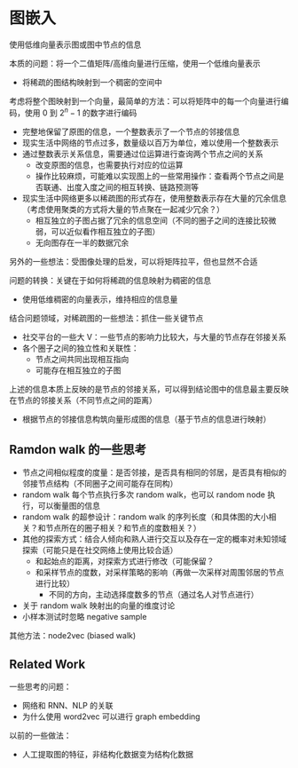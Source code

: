 # 图嵌入

使用低维向量表示图或图中节点的信息

本质的问题：将一个二值矩阵/高维向量进行压缩，使用一个低维向量表示

- 将稀疏的图结构映射到一个稠密的空间中

考虑将整个图映射到一个向量，最简单的方法：可以将矩阵中的每一个向量进行编码，使用 $0$ 到 $2^n-1$ 的数字进行编码

- 完整地保留了原图的信息，一个整数表示了一个节点的邻接信息
- 现实生活中网络的节点过多，数量级以百万为单位，难以使用一个整数表示
- 通过整数表示关系信息，需要通过位运算进行查询两个节点之间的关系
  - 改变原图的信息，也需要执行对应的位运算
  - 操作比较麻烦，可能难以实现图上的一些常用操作：查看两个节点之间是否联通、出度入度之间的相互转换、链路预测等
- 现实生活中网络更多以稀疏图的形式存在，使用整数表示存在大量的冗余信息（考虑使用聚类的方式将大量的节点聚在一起减少冗余？）
  - 相互独立的子图占据了冗余的信息空间（不同的圈子之间的连接比较微弱，可以近似看作相互独立的子图）
  - 无向图存在一半的数据冗余

另外的一些想法：受图像处理的启发，可以将矩阵拉平，但也显然不合适

问题的转换：关键在于如何将稀疏的信息映射为稠密的信息

- 使用低维稠密的向量表示，维持相应的信息量

结合问题领域，对稀疏图的一些想法：抓住一些关键节点

- 社交平台的一些大 V：一些节点的影响力比较大，与大量的节点存在邻接关系
- 各个圈子之间的独立性和关联性：
  - 节点之间共同出现相互指向
  - 可能存在相互独立的子图

上述的信息本质上反映的是节点的邻接关系，可以得到结论图中的信息最主要反映在节点的邻接关系（不同节点之间的距离）

- 根据节点的邻接信息构筑向量形成图的信息（基于节点的信息进行映射）

## Ramdon walk 的一些思考

- 节点之间相似程度的度量：是否邻接，是否具有相同的邻居，是否具有相似的邻接节点结构（不同圈子之间可能存在同构）
- random walk 每个节点执行多次 random walk，也可以 random node 执行，可以衡量图的信息
- random walk 的超参设计：random walk 的序列长度（和具体图的大小相关？和节点所在的圈子相关？和节点的度数相关？）
- 其他的探索方式：结合人倾向和熟人进行交互以及存在一定的概率对未知领域探索（可能只是在社交网络上使用比较合适）
  - 和起始点的距离，对探索方式进行修改（可能保留？
  - 和采样节点的度数，对采样策略的影响（再做一次采样对周围邻居的节点进行比较）
    - 不同的方向，主动选择度数多的节点（通过名人对节点进行）
- 关于 random walk 映射出的向量的维度讨论
- 小样本测试时忽略 negative sample

其他方法：node2vec (biased walk) 

## Related Work

一些思考的问题：

- 网络和 RNN、NLP 的关联
- 为什么使用 word2vec 可以进行 graph embedding

以前的一些做法：

- 人工提取图的特征，非结构化数据变为结构化数据
